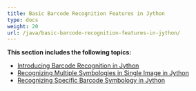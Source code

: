 ```yaml
---
title: Basic Barcode Recognition Features in Jython
type: docs
weight: 20
url: /java/basic-barcode-recognition-features-in-jython/
---
```


**This section includes the following topics:**

- [Introducing Barcode Recognition in Jython](/barcode/java/introducing-barcode-recognition-in-jython/)
- [Recognizing Multiple Symbologies in Single Image in Jython](/barcode/java/recognizing-multiple-symbologies-in-single-image-in-jython/)
- [Recognizing Specific Barcode Symbology in Jython](/barcode/java/recognizing-specific-barcode-symbology-in-jython/)
